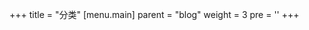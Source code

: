 +++
title = "分类"
[menu.main]
  parent = "blog"
  weight = 3
  pre = '<i class="fas fa-fw fa-folder me-1"></i>'
+++
